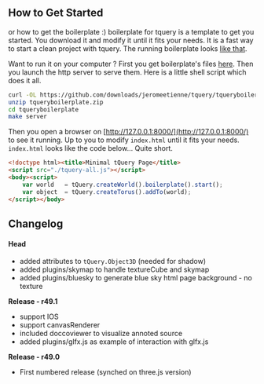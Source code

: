 ## How to Get Started

or how to get the boilerplate :)
boilerplate for tquery is a template to get you started. You download it and
modify it until it fits your needs. It is a fast way to start a
clean project with tquery.
The running boilerplate looks [like that](http://jeromeetienne.github.com/tqueryboilerplate/).

Want to run it on your computer ?
First you get boilerplate's files
[here](https://github.com/downloads/jeromeetienne/tquery/tqueryboilerplate.zip).
Then you launch the http server to serve them. Here is a little shell script which does it all.

```bash
curl -OL https://github.com/downloads/jeromeetienne/tquery/tqueryboilerplate.zip
unzip tqueryboilerplate.zip
cd tqueryboilerplate
make server
```

Then you open a browser on [http://127.0.0.1:8000/](http://127.0.0.1:8000/) to
see it running. Up to you to modify ```index.html``` until it fits your needs. ```index.html```
looks like the code below... Quite short.

```html
<!doctype html><title>Minimal tQuery Page</title>
<script src="./tquery-all.js"></script>
<body><script>
    var world   = tQuery.createWorld().boilerplate().start();
    var object  = tQuery.createTorus().addTo(world);
</script></body>
```

## Changelog

#### Head

* added attributes to ```tQuery.Object3D``` (needed for shadow)
* added plugins/skymap to handle textureCube and skymap
* added plugins/bluesky to generate blue sky html page background - no texture

**Release - r49.1**

* support IOS
* support canvasRenderer 
* included doccoviewer to visualize annoted source
* added plugins/glfx.js as example of interaction with glfx.js

**Release - r49.0**

* First numbered release (synched on three.js version)